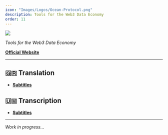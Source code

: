 ```yaml
---
icon: "Images/Logos/Ocean-Protocol.png"
description: Tools for the Web3 Data Economy
order: 11
---
```


![](../Images/Covers/Ocean-Protocol.png)

_Tools for the Web3 Data Economy_

[**Official Website**](https://oceanprotocol.com/)

---

## 🇬🇷 Translation 

- [**Subtitles**](https://vimeo.com/oceanprotocolgr)

## 🇺🇲️ Transcription

- [**Subtitles**](https://vimeo.com/oceanprotocolgr)

---

_Work in progress..._

